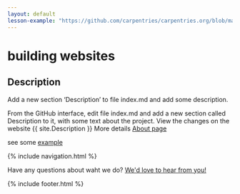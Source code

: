 ```yaml
---
layout: default
lesson-example: "https://github.com/carpentries/carpentries.org/blob/main/images/TheCarpentries-opengraph.png"
---
```



# building websites

## Description
Add a new section ‘Description’ to file index.md and add some description.

From the GitHub interface, edit file index.md and add a new section called Description to it, with some text about the project.
View the changes on the website {{ site.Description }}
More details [About page](about)

see some [example]({{page.lesson-example}})

{% include navigation.html %}

Have any questions about waht we do? [We'd love to hear from you!](mailto:{{site.Email}})

{% include footer.html %}
